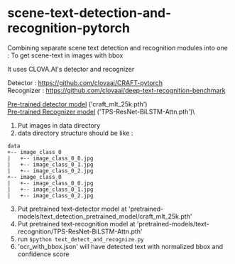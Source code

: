 # scene-text-detection-and-recognition-pytorch
Combining separate scene text detection and recognition modules into one : To get scene-text in images with bbox

It uses CLOVA.AI's detector and recognizer

Detector : https://github.com/clovaai/CRAFT-pytorch \
Recognizer : https://github.com/clovaai/deep-text-recognition-benchmark

[Pre-trained detector model](https://drive.google.com/open?id=1Jk4eGD7crsqCCg9C9VjCLkMN3ze8kutZ) ('craft_mlt_25k.pth')\
[Pre-trained Recognizer model](https://drive.google.com/drive/folders/15WPsuPJDCzhp2SvYZLRj8mAlT3zmoAMW) ('TPS-ResNet-BiLSTM-Attn.pth')\

1. Put images in data directory
2. data directory structure should be like :

```
data
+-- image_class_0
|   +-- image_class_0_0.jpg
|   +-- image_class_0_1.jpg
|   +-- image_class_0_2.jpg
+-- image_class_0
|   +-- image_class_0_0.jpg
|   +-- image_class_0_1.jpg
|   +-- image_class_0_2.jpg
```

3. Put pretrained text-detector model at 'pretrained-models/text_detection_pretrained_model/craft_mlt_25k.pth'
4. Put pretrained text-recognition model at 'pretrained-models/text-recognition/TPS-ResNet-BiLSTM-Attn.pth'
5. run `$python text_detect_and_recognize.py`
6. 'ocr_with_bbox.json' will have detected text with normalized bbox and confidence score